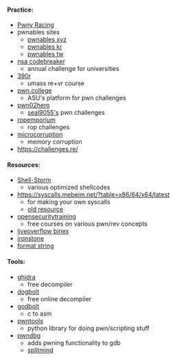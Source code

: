 #### Practice:
- [Pwny Racing](https://pwny.racing/)
- pwnables sites
	- [pwnables xyz](https://pwnable.xyz/)
	- [pwnables kr](https://pwnable.kr/)
	- [pwnables tw](https://pwnable.tw/)
- [nsa codebreaker](https://nsa-codebreaker.org/home)
	- annual challenge for universities
- [390r](https://pwn.umasscybersec.org/index.html)
	- umass re+vr course
- [pwn.college](https://pwn.college/dojos)
	- ASU's platform for pwn challenges
- [pwn02hero](https://github.com/seal9055/PWN_Zero2Hero)
	- [seal9055's](https://seal9055.com/) pwn challenges
- [ropemporium](https://ropemporium.com/)
	- rop challenges
- [microcorruption](https://microcorruption.com/)
	- memory corruption
- https://challenges.re/

#### Resources:
- [Shell-Storm](https://shell-storm.org/index.html)
	- various optimized shellcodes
- https://syscalls.mebeim.net/?table=x86/64/x64/latest
	- for making your own syscalls
	- [old resource](https://blog.rchapman.org/posts/Linux_System_Call_Table_for_x86_64/)
- [opensecuritytraining](https://p.ost2.fyi/)
	- free courses on various pwn/rev concepts
- [liveoverflow binex](https://www.youtube.com/watch?v=iyAyN3GFM7A&list=PLhixgUqwRTjxglIswKp9mpkfPNfHkzyeN)
- [ironstone](https://ir0nstone.gitbook.io/notes)
- [format string](https://corgi.rip/blog/format-string-exploitation/)

#### Tools:
- [ghidra](https://ghidra-sre.org/)
	- free decompiler
- [dogbolt](https://dogbolt.org/)
	- free online decompiler
- [godbolt](https://godbolt.org/)
	- c to asm
- [pwntools](https://docs.pwntools.com/en/stable/)
	- python library for doing pwn/scripting stuff
- [pwndbg](https://pwndbg.re/)
	- adds pwning functionality to gdb
	- [splitmind](https://github.com/jerdna-regeiz/splitmind)
